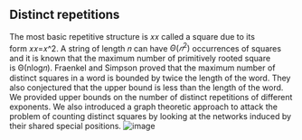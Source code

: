 ## Distinct repetitions
The most basic repetitive structure is 𝑥𝑥 called a square due to its form 𝑥𝑥=𝑥^2. A string of length 𝑛 can have $Θ(𝑛^2)$ occurrences of squares and it is known that the maximum number of primitively rooted square is Θ(nlog⁡𝑛). Fraenkel and Simpson proved that the maximum number of distinct squares in a word is bounded by twice the length of the word. They also conjectured that the upper bound is less than the length of the word. We provided upper bounds on the number of distinct repetitions of different exponents. We also introduced a graph theoretic approach to attack the problem of counting distinct squares by looking at the networks induced by their shared special positions.
![image](https://github.com/user-attachments/assets/baa52eb8-30bd-401f-814b-8bb6ef5b59ec)
